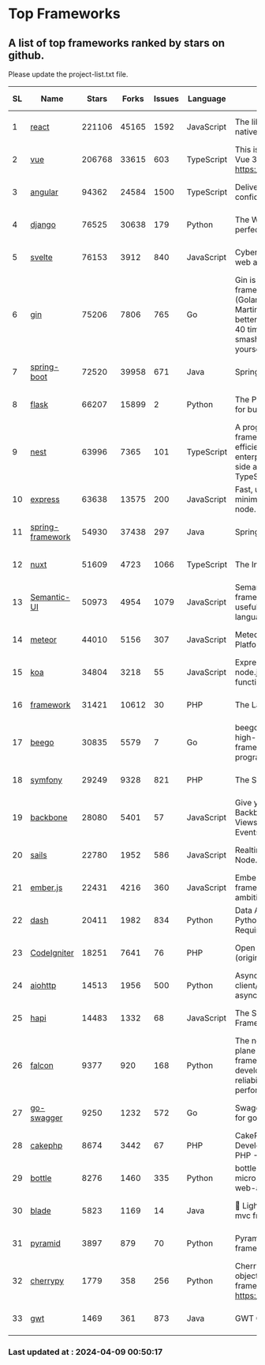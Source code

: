 # Top Frameworks
## A list of top frameworks ranked by stars on github.  
Please update the project-list.txt file.

| SL| Name  | Stars| Forks| Issues | Language | Description | Last Commit |
| --| ------| -----| ---- | ------ | -------- | ----------- | ----------- |
| 1 | [react](https://github.com/facebook/react) | 221106 | 45165 | 1592 | JavaScript | The library for web and native user interfaces. | 2024-04-08 23:23:23 |
| 2 | [vue](https://github.com/vuejs/vue) | 206768 | 33615 | 603 | TypeScript | This is the repo for Vue 2. For Vue 3, go to https://github.com/vuejs/core | 2023-12-31 13:23:55 |
| 3 | [angular](https://github.com/angular/angular) | 94362 | 24584 | 1500 | TypeScript | Deliver web apps with confidence 🚀 | 2024-04-08 21:33:24 |
| 4 | [django](https://github.com/django/django) | 76525 | 30638 | 179 | Python | The Web framework for perfectionists with deadlines. | 2024-04-05 13:13:54 |
| 5 | [svelte](https://github.com/sveltejs/svelte) | 76153 | 3912 | 840 | JavaScript | Cybernetically enhanced web apps | 2024-04-08 18:58:40 |
| 6 | [gin](https://github.com/gin-gonic/gin) | 75206 | 7806 | 765 | Go | Gin is a HTTP web framework written in Go (Golang). It features a Martini-like API with much better performance -- up to 40 times faster. If you need smashing performance, get yourself some Gin. | 2024-04-07 02:18:23 |
| 7 | [spring-boot](https://github.com/spring-projects/spring-boot) | 72520 | 39958 | 671 | Java | Spring Boot | 2024-04-08 16:19:51 |
| 8 | [flask](https://github.com/pallets/flask) | 66207 | 15899 | 2 | Python | The Python micro framework for building web applications. | 2024-04-08 22:29:31 |
| 9 | [nest](https://github.com/nestjs/nest) | 63996 | 7365 | 101 | TypeScript | A progressive Node.js framework for building efficient, scalable, and enterprise-grade server-side applications with TypeScript/JavaScript 🚀 | 2024-03-28 07:38:55 |
| 10 | [express](https://github.com/expressjs/express) | 63638 | 13575 | 200 | JavaScript | Fast, unopinionated, minimalist web framework for node. | 2024-04-07 16:40:16 |
| 11 | [spring-framework](https://github.com/spring-projects/spring-framework) | 54930 | 37438 | 297 | Java | Spring Framework | 2024-04-08 20:41:02 |
| 12 | [nuxt](https://github.com/nuxt/nuxt) | 51609 | 4723 | 1066 | TypeScript | The Intuitive Vue Framework. | 2024-04-08 19:34:15 |
| 13 | [Semantic-UI](https://github.com/Semantic-Org/Semantic-UI) | 50973 | 4954 | 1079 | JavaScript | Semantic is a UI component framework based around useful principles from natural language. | 2023-01-11 17:05:32 |
| 14 | [meteor](https://github.com/meteor/meteor) | 44010 | 5156 | 307 | JavaScript | Meteor, the JavaScript App Platform | 2024-04-04 14:37:03 |
| 15 | [koa](https://github.com/koajs/koa) | 34804 | 3218 | 55 | JavaScript | Expressive middleware for node.js using ES2017 async functions | 2024-03-30 01:13:23 |
| 16 | [framework](https://github.com/laravel/framework) | 31421 | 10612 | 30 | PHP | The Laravel Framework. | 2024-04-08 17:47:24 |
| 17 | [beego](https://github.com/beego/beego) | 30835 | 5579 | 7 | Go | beego is an open-source, high-performance web framework for the Go programming language. | 2024-04-08 15:28:29 |
| 18 | [symfony](https://github.com/symfony/symfony) | 29249 | 9328 | 821 | PHP | The Symfony PHP framework | 2024-04-08 11:30:47 |
| 19 | [backbone](https://github.com/jashkenas/backbone) | 28080 | 5401 | 57 | JavaScript | Give your JS App some Backbone with Models, Views, Collections, and Events | 2024-03-06 23:22:47 |
| 20 | [sails](https://github.com/balderdashy/sails) | 22780 | 1952 | 586 | JavaScript | Realtime MVC Framework for Node.js | 2024-03-15 15:42:52 |
| 21 | [ember.js](https://github.com/emberjs/ember.js) | 22431 | 4216 | 360 | JavaScript | Ember.js - A JavaScript framework for creating ambitious web applications | 2024-04-07 21:22:04 |
| 22 | [dash](https://github.com/plotly/dash) | 20411 | 1982 | 834 | Python | Data Apps & Dashboards for Python. No JavaScript Required. | 2024-04-08 13:47:30 |
| 23 | [CodeIgniter](https://github.com/bcit-ci/CodeIgniter) | 18251 | 7641 | 76 | PHP | Open Source PHP Framework (originally from EllisLab) | 2024-03-20 03:51:42 |
| 24 | [aiohttp](https://github.com/aio-libs/aiohttp) | 14513 | 1956 | 500 | Python | Asynchronous HTTP client/server framework for asyncio and Python | 2024-04-08 17:45:16 |
| 25 | [hapi](https://github.com/hapijs/hapi) | 14483 | 1332 | 68 | JavaScript | The Simple, Secure Framework Developers Trust | 2024-04-03 20:45:55 |
| 26 | [falcon](https://github.com/falconry/falcon) | 9377 | 920 | 168 | Python | The no-magic web data plane API and microservices framework for Python developers, with a focus on reliability, correctness, and performance at scale. | 2024-04-05 20:33:42 |
| 27 | [go-swagger](https://github.com/go-swagger/go-swagger) | 9250 | 1232 | 572 | Go | Swagger 2.0 implementation for go | 2024-03-30 08:39:37 |
| 28 | [cakephp](https://github.com/cakephp/cakephp) | 8674 | 3442 | 67 | PHP | CakePHP: The Rapid Development Framework for PHP - Official Repository | 2024-04-06 02:35:20 |
| 29 | [bottle](https://github.com/bottlepy/bottle) | 8276 | 1460 | 335 | Python | bottle.py is a fast and simple micro-framework for python web-applications. | 2024-01-03 22:31:48 |
| 30 | [blade](https://github.com/lets-blade/blade) | 5823 | 1169 | 14 | Java | :rocket: Lightning fast and elegant mvc framework for Java8 | 2023-06-16 05:18:49 |
| 31 | [pyramid](https://github.com/Pylons/pyramid) | 3897 | 879 | 70 | Python | Pyramid - A Python web framework | 2024-03-03 23:38:59 |
| 32 | [cherrypy](https://github.com/cherrypy/cherrypy) | 1779 | 358 | 256 | Python | CherryPy is a pythonic, object-oriented HTTP framework.      https://cherrypy.dev | 2024-02-25 03:28:13 |
| 33 | [gwt](https://github.com/gwtproject/gwt) | 1469 | 361 | 873 | Java | GWT Open Source Project | 2024-04-07 19:16:05 |

### Last updated at : 2024-04-09 00:50:17
